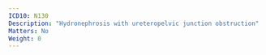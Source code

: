 ```yaml
---
ICD10: N130
Description: "Hydronephrosis with ureteropelvic junction obstruction"
Matters: No
Weight: 0
---
```

